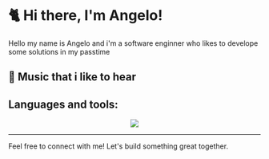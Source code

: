 # 🐈 Hi there, I'm Angelo!

Hello my name is Angelo and i'm a software enginner who likes to develope some solutions in my passtime

## 🎵 Music that i like to hear



## Languages and tools:
<div align="center">
  <a href="https://skillicons.dev">
    <img src="https://skillicons.dev/icons?i=java,cs,typescript,spring,postgresql,figma,git,nextjs,tailwind,aws,docker,net,rabbit,vercel &theme=dark" />
  </a>
</div>

---

Feel free to connect with me! Let's build something great together.
